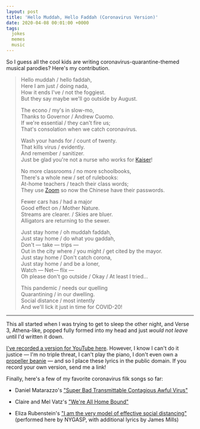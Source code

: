 ```yaml
---
layout: post
title: 'Hello Muddah, Hello Faddah (Coronavirus Version)'
date: 2020-04-08 00:01:00 +0000
tags:
  jokes
  memes
  music
---
```


So I guess all the cool kids are writing coronavirus-quarantine-themed musical parodies?
Here's my contribution.

> Hello muddah / hello faddah,  
> Here I am just / doing nada,  
> How it ends I've / not the foggiest.  
> But they say maybe we'll go outside by August.  
>
> The econo / my's in slow-mo,  
> Thanks to Governor / Andrew Cuomo.  
> If we're essential / they can't fire us;  
> That's consolation when we catch coronavirus.  
>
> Wash your hands for / count of twenty.  
> That kills virus / evidently.  
> And remember / sanitizer.  
> Just be glad you're not a nurse who works for [Kaiser](https://web.archive.org/web/20200403015119/https://www.modbee.com/news/local/article241633561.html)!  
>
> No more classrooms / no more schoolbooks,  
> There's a whole new / set of rulebooks:  
> At-home teachers / teach their class words;  
> They use [Zoom](https://web.archive.org/web/20200331212442/https://twitter.com/dhh/status/1244997990382596096) so now the Chinese have their passwords.  
>
> Fewer cars has / had a major  
> Good effect on / Mother Nature.  
> Streams are clearer. / Skies are bluer.  
> Alligators are returning to the sewer.  
>
> Just stay home / oh muddah faddah,  
> Just stay home / do what you gaddah,  
> Don't — take — trips —  
> Out in the city where / you might / get cited by the mayor.  
> Just stay home / Don't catch corona,  
> Just stay home / and be a loner,  
> Watch — Net— flix —  
> Oh please don't go outside / Okay / At least I tried...  
>
> This pandemic / needs our quelling  
> Quarantining / in our dwelling.  
> Social distance / most intently  
> And we'll lick it just in time for COVID-20!  

----

This all started when I was trying to get to sleep the other night, and Verse 3, Athena-like,
popped fully formed into my head and just _would not leave_ until I'd written it down.

[I've recorded a version for YouTube here](https://www.youtube.com/watch?v=h7R3H_67SWw).
However, I know I can't do it justice — I'm no triple threat, I can't play the piano,
I don't even own a [propeller beanie](https://www.youtube.com/watch?v=4yFTOvO0utY) —
and so I place these lyrics in the public domain. If you record your own version, send me a link!

Finally, here's a few of my favorite coronavirus filk songs so far:

- Daniel Matarazzo's ["Super Bad Transmittable Contagious Awful Virus"](https://www.youtube.com/watch?v=ykieEE1j9eA)

- Claire and Mel Vatz's ["We're All Home Bound"](https://www.youtube.com/watch?v=k0ci5EYb9qA)

- Eliza Rubenstein's ["I am the very model of effective social distancing"](https://www.youtube.com/watch?v=70ha6nR9REA) (performed here by NYGASP, with additional lyrics by James Mills)
